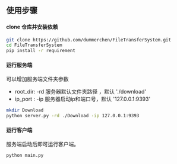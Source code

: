 ## 使用步骤

#### clone 仓库并安装依赖

```bash
git clone https://github.com/dummerchen/FileTransferSystem.git
cd FileTransferSystem
pip install -r requirement
```

#### 运行服务端

可以增加服务端文件夹参数

* root_dir:  -rd 服务器默认文件夹路径 ，默认 './download'
* ip_port : -ip 服务器启动ip和端口号，默认 '127.0.0.1:9393'

```bash
mkdir Download
python server.py -rd ./Download -ip 127.0.0.1:9393
```



#### 运行客户端

服务端启动后即可运行客户端。

```bash
python main.py
```

